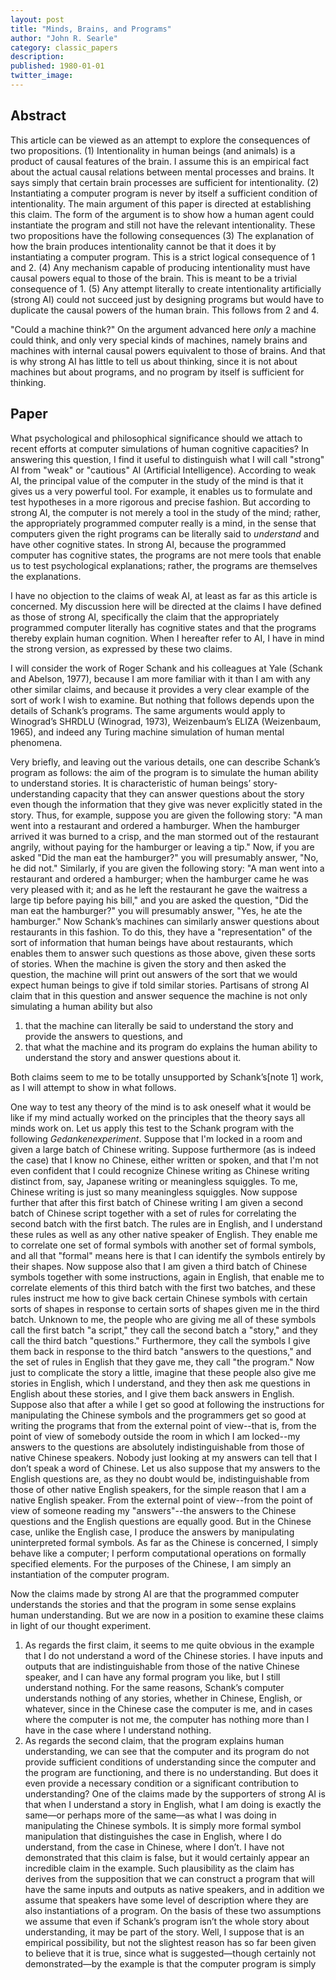 ```yaml
---
layout: post
title: "Minds, Brains, and Programs"
author: "John R. Searle"
category: classic_papers
description: 
published: 1980-01-01
twitter_image: 
---
```


## Abstract

This article can be viewed as an attempt to explore the consequences of two propositions. (1) Intentionality in human beings (and animals) is a product of causal features of the brain. I assume this is an empirical fact about the actual causal relations between mental processes and brains. It says simply that certain brain processes are sufficient for intentionality. (2) Instantiating a computer program is never by itself a sufficient condition of intentionality. The main argument of this paper is directed at establishing this claim. The form of the argument is to show how a human agent could instantiate the program and still not have the relevant intentionality. These two propositions have the following consequences (3) The explanation of how the brain produces intentionality cannot be that it does it by instantiating a computer program. This is a strict logical consequence of 1 and 2. (4) Any mechanism capable of producing intentionality must have causal powers equal to those of the brain. This is meant to be a trivial consequence of 1. (5) Any attempt literally to create intentionality artificially (strong AI) could not succeed just by designing programs but would have to duplicate the causal powers of the human brain. This follows from 2 and 4.

"Could a machine think?" On the argument advanced here *only* a machine could think, and only very special kinds of machines, namely brains and machines with internal causal powers equivalent to those of brains. And that is why strong AI has little to tell us about thinking, since it is not about machines but about programs, and no program by itself is sufficient for thinking.

## Paper

What psychological and philosophical significance should we attach to recent efforts at computer simulations of human cognitive capacities? In answering this question, I find it useful to distinguish what I will call "strong" AI from "weak" or "cautious" AI (Artificial Intelligence). According to weak AI, the principal value of the computer in the study of the mind is that it gives us a very powerful tool. For example, it enables us to formulate and test hypotheses in a more rigorous and precise fashion. But according to strong AI, the computer is not merely a tool in the study of the mind; rather, the appropriately programmed computer really is a mind, in the sense that computers given the right programs can be literally said to *understand* and have other cognitive states. In strong AI, because the programmed computer has cognitive states, the programs are not mere tools that enable us to test psychological explanations; rather, the programs are themselves the explanations.

I have no objection to the claims of weak AI, at least as far as this article is concerned. My discussion here will be directed at the claims I have defined as those of strong AI, specifically the claim that the appropriately programmed computer literally has cognitive states and that the programs thereby explain human cognition. When I hereafter refer to AI, I have in mind the strong version, as expressed by these two claims.

I will consider the work of Roger Schank and his colleagues at Yale (Schank and Abelson, 1977), because I am more familiar with it than I am with any other similar claims, and because it provides a very clear example of the sort of work I wish to examine. But nothing that follows depends upon the details of Schank’s programs. The same arguments would apply to Winograd’s SHRDLU (Winograd, 1973), Weizenbaum’s ELIZA (Weizenbaum, 1965), and indeed any Turing machine simulation of human mental phenomena.

Very briefly, and leaving out the various details, one can describe Schank’s program as follows: the aim of the program is to simulate the human ability to understand stories. It is characteristic of human beings’ story-understanding capacity that they can answer questions about the story even though the information that they give was never explicitly stated in the story. Thus, for example, suppose you are given the following story: "A man went into a restaurant and ordered a hamburger. When the hamburger arrived it was burned to a crisp, and the man stormed out of the restaurant angrily, without paying for the hamburger or leaving a tip." Now, if you are asked "Did the man eat the hamburger?" you will presumably answer, "No, he did not." Similarly, if you are given the following story: "A man went into a restaurant and ordered a hamburger; when the hamburger came he was very pleased with it; and as he left the restaurant he gave the waitress a large tip before paying his bill," and you are asked the question, "Did the man eat the hamburger?" you will presumably answer, "Yes, he ate the hamburger." Now Schank’s machines can similarly answer questions about restaurants in this fashion. To do this, they have a "representation" of the sort of information that human beings have about restaurants, which enables them to answer such questions as those above, given these sorts of stories. When the machine is given the story and then asked the question, the machine will print out answers of the sort that we would expect human beings to give if told similar stories. Partisans of strong AI claim that in this question and answer sequence the machine is not only simulating a human ability but also

1. that the machine can literally be said to understand the story and provide the answers to questions, and
2. that what the machine and its program do explains the human ability to understand the story and answer questions about it.

Both claims seem to me to be totally unsupported by Schank’s[note 1] work, as I will attempt to show in what follows.

One way to test any theory of the mind is to ask oneself what it would be like if my mind actually worked on the principles that the theory says all minds work on. Let us apply this test to the Schank program with the following *Gedankenexperiment*. Suppose that I'm locked in a room and given a large batch of Chinese writing. Suppose furthermore (as is indeed the case) that I know no Chinese, either written or spoken, and that I'm not even confident that I could recognize Chinese writing as Chinese writing distinct from, say, Japanese writing or meaningless squiggles. To me, Chinese writing is just so many meaningless squiggles. Now suppose further that after this first batch of Chinese writing I am given a second batch of Chinese script together with a set of rules for correlating the second batch with the first batch. The rules are in English, and I understand these rules as well as any other native speaker of English. They enable me to correlate one set of formal symbols with another set of formal symbols, and all that "formal" means here is that I can identify the symbols entirely by their shapes. Now suppose also that I am given a third batch of Chinese symbols together with some instructions, again in English, that enable me to correlate elements of this third batch with the first two batches, and these rules instruct me how to give back certain Chinese symbols with certain sorts of shapes in response to certain sorts of shapes given me in the third batch. Unknown to me, the people who are giving me all of these symbols call the first batch "a script," they call the second batch a "story," and they call the third batch "questions." Furthermore, they call the symbols I give them back in response to the third batch "answers to the questions," and the set of rules in English that they gave me, they call "the program." Now just to complicate the story a little, imagine that these people also give me stories in English, which I understand, and they then ask me questions in English about these stories, and I give them back answers in English. Suppose also that after a while I get so good at following the instructions for manipulating the Chinese symbols and the programmers get so good at writing the programs that from the external point of view--that is, from the point of view of somebody outside the room in which I am locked--my answers to the questions are absolutely indistinguishable from those of native Chinese speakers. Nobody just looking at my answers can tell that I don’t speak a word of Chinese. Let us also suppose that my answers to the English questions are, as they no doubt would be, indistinguishable from those of other native English speakers, for the simple reason that I am a native English speaker. From the external point of view--from the point of view of someone reading my "answers"--the answers to the Chinese questions and the English questions are equally good. But in the Chinese case, unlike the English case, I produce the answers by manipulating uninterpreted formal symbols. As far as the Chinese is concerned, I simply behave like a computer; I perform computational operations on formally specified elements. For the purposes of the Chinese, I am simply an instantiation of the computer program.

Now the claims made by strong AI are that the programmed computer understands the stories and that the program in some sense explains human understanding. But we are now in a position to examine these claims in light of our thought experiment.

1. As regards the first claim, it seems to me quite obvious in the example that I do not understand a word of the Chinese stories. I have inputs and outputs that are indistinguishable from those of the native Chinese speaker, and I can have any formal program you like, but I still understand nothing. For the same reasons, Schank’s computer understands nothing of any stories, whether in Chinese, English, or whatever, since in the Chinese case the computer is me, and in cases where the computer is not me, the computer has nothing more than I have in the case where I understand nothing.
2. As regards the second claim, that the program explains human understanding, we can see that the computer and its program do not provide sufficient conditions of understanding since the computer and the program are functioning, and there is no understanding. But does it even provide a necessary condition or a significant contribution to understanding? One of the claims made by the supporters of strong AI is that when I understand a story in English, what I am doing is exactly the same—or perhaps more of the same—as what I was doing in manipulating the Chinese symbols. It is simply more formal symbol manipulation that distinguishes the case in English, where I do understand, from the case in Chinese, where I don’t. I have not demonstrated that this claim is false, but it would certainly appear an incredible claim in the example. Such plausibility as the claim has derives from the supposition that we can construct a program that will have the same inputs and outputs as native speakers, and in addition we assume that speakers have some level of description where they are also instantiations of a program. On the basis of these two assumptions we assume that even if Schank’s program isn’t the whole story about understanding, it may be part of the story. Well, I suppose that is an empirical possibility, but not the slightest reason has so far been given to believe that it is true, since what is suggested—though certainly not demonstrated—by the example is that the computer program is simply
